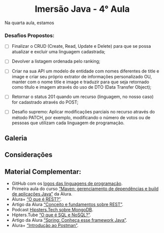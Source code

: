 <h1 align="center"> Imersão Java - 4° Aula </h1>

Na quarta aula, estamos

<h3>Desafios Propostos:</h3>

- [ ] Finalizar o CRUD (Create, Read, Update e Delete) para que se possa atualizar e excluir uma linguagem cadastrada;

- [ ] Devolver a listagem ordenada pelo ranking;

- [ ] Criar na sua API um modelo de entidade com nomes diferentes de title e image e criar seu próprio extrator de informações personalizado OU, manter com o nome title e image e traduzir para que seja retornado como título e imagem através do uso de DTO (Data Transfer Object);

- [ ] Retornar o status 201 quando um recurso (linguagem, no nosso caso) for cadastrado através do POST;

- [ ] Desafio supremo: Aplicar modificações parciais no recurso através do método PATCH, por exemplo, modificando o número de votos ou de pessoas que utilizam cada linguagem de programação.

<h2>Galeria</h2>



<h2>Considerações</h2>



<h2>Material Complementar:</h2>

- GitHub com os [logos das linguagens de programação](https://github.com/abrahamcalf/programming-languages-logos).
- Primeira aula do curso [“Maven: gerenciamento de dependências e build de aplicações Java”](https://www.alura.com.br/conteudo/maven-gerenciamento-dependencias-build-aplicacoes-java) da Alura.
- Alura+ [“O que é REST?”](https://www.youtube.com/watch?v=weQ8ssA6iBU).
- Artigo da Alura [“Conceito e fundamentos sobre REST”](https://www.alura.com.br/artigos/rest-conceito-e-fundamentos).
- Podcast [Hipsters.Tech sobre MongoDB](https://www.hipsters.tech/mongodb-hipsters-ponto-tech-305/).
- Hipters.Tube [“O que é SQL e NoSQL?”](https://www.youtube.com/watch?v=aure5d3B88g).
- Artigo da Alura [“Spring: Conheça esse framework Java”](https://www.alura.com.br/artigos/spring-conheca-esse-framework-java).
- Alura+ [“Introdução ao Postman”](https://www.youtube.com/watch?v=op81bMbgZXs).

